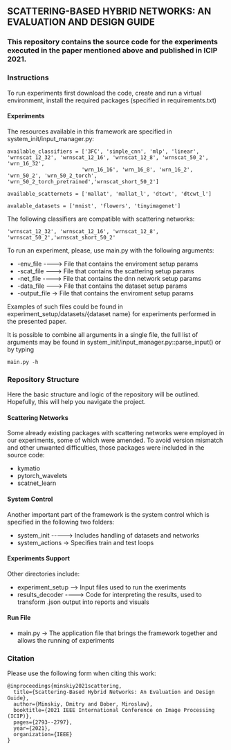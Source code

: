 ## SCATTERING-BASED HYBRID NETWORKS: AN EVALUATION AND DESIGN GUIDE
### This repository contains the source code for the experiments executed in the paper mentioned above and published in ICIP 2021.

### Instructions

To run experiments first download the code, create and run a virtual environment, install the required packages (specified in requirements.txt)

#### Experiments

The resources available in this framework are specified in system_init/input_manager.py:

```
available_classifiers = ['3FC', 'simple_cnn', 'mlp', 'linear', 'wrnscat_12_32', 'wrnscat_12_16', 'wrnscat_12_8', 'wrnscat_50_2', 'wrn_16_32',
                        'wrn_16_16', 'wrn_16_8', 'wrn_16_2', 'wrn_50_2', 'wrn_50_2_torch', 'wrn_50_2_torch_pretrained','wrnscat_short_50_2']

available_scatternets = ['mallat', 'mallat_l', 'dtcwt', 'dtcwt_l']

avalable_datasets = ['mnist', 'flowers', 'tinyimagenet']
```

The following classifiers are compatible with scattering networks: 


```
'wrnscat_12_32', 'wrnscat_12_16', 'wrnscat_12_8', 'wrnscat_50_2','wrnscat_short_50_2'
```

To run an experiment, please, use main.py with the following arguments:
* -env_file ----> File that contains the enviroment setup params
* -scat_file ---> File that contains the scattering setup params
* -net_file ----> File that contains the dnn network setup params
* -data_file ---> File that contains the dataset setup params
* -output_file -> File that contains the enviroment setup params

Examples of such files could be found in experiment_setup/datasets/{dataset name} for experiments performed in the presented paper.

It is possible to combine all arguments in a single file, the full list of arguments may be found in system_init/input_manager.py::parse_input() or by typing 
```
main.py -h
```

### Repository Structure

Here the basic structure and logic of the repository will be outlined. Hopefully, this will help you navigate the project.

#### Scattering Networks

Some already existing packages with scattering networks were employed in our experiments, some of which were amended.
To avoid version mismatch and other unwanted difficulties, those packages were included in the source code:

* kymatio
* pytorch_wavelets
* scatnet_learn
 
#### System Control
 
Another important part of the framework is the system control which is specified in the following two folders:

* system_init -----> Includes handling of datasets and networks
* system_actions -> Specifies train and test loops

#### Experiments Support

Other directories include: 

* experiment_setup --> Input files used to run the exeriments
* results_decoder ----> Code for interpreting the results, used to transform .json output into reports and visuals

#### Run File

* main.py -> The application file that brings the framework together and allows the running of experiments

### Citation

Please use the following form when citing this work:

```
@inproceedings{minskiy2021scattering,
  title={Scattering-Based Hybrid Networks: An Evaluation and Design Guide},
  author={Minskiy, Dmitry and Bober, Miroslaw},
  booktitle={2021 IEEE International Conference on Image Processing (ICIP)},
  pages={2793--2797},
  year={2021},
  organization={IEEE}
}
```

